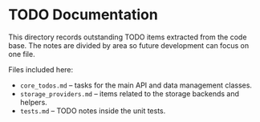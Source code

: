 # TODO Documentation

This directory records outstanding TODO items extracted from the code base.
The notes are divided by area so future development can focus on one file.

Files included here:
- `core_todos.md` – tasks for the main API and data management classes.
- `storage_providers.md` – items related to the storage backends and helpers.
- `tests.md` – TODO notes inside the unit tests.
